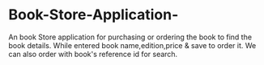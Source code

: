 # Book-Store-Application-
An book Store application for purchasing or ordering the book to find the book details. 
While entered book name,edition,price & save to order it.
We can also order with book's reference id for search.
